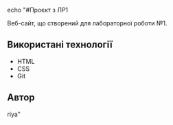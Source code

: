 echo "#Проєкт з ЛР1

Веб-сайт, що створений для лабораторної роботи №1.

## Використані технології

- HTML
- CSS
- Git

## Автор

riya"